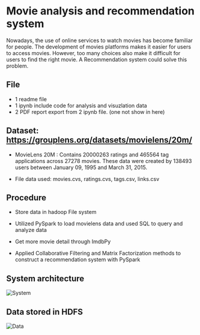 # Movie analysis and recommendation system

Nowadays, the use of online services to watch movies has become familiar for people. The development of movies platforms makes it easier for users to access movies. However, too many choices also make it difficult for users to find the right movie. A Recommendation system could solve this problem.

## File
- 1 readme file
- 1 ipynb include code for analysis and visuzlation data
- 2 PDF report export from 2 ipynb file. (one not show in here)

## Dataset: https://grouplens.org/datasets/movielens/20m/

- MovieLens 20M : Contains 20000263 ratings and 465564 tag applications across 27278 movies. These data were created by 138493 users between January 09, 1995 and March 31, 2015. 

- File data used: movies.cvs, ratings.cvs, tags.csv, links.csv


## Procedure

- Store data in hadoop File system

- Utilized PySpark to load movielens data and used SQL to query and analyze data 

- Get more movie detail through ImdbPy

- Applied Collaborative Filtering and Matrix Factorization methods to construct a recommendation system with PySpark
## System architecture

![System](https://github.com/uyentt99/Movielen/blob/main/Picture/SystemArchitecture.png) 

## Data stored in HDFS

![Data](https://github.com/uyentt99/Movielen/blob/main/Picture/DataHDFS.png)

